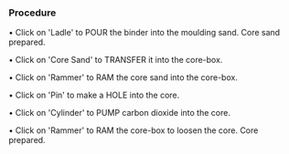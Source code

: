 ### Procedure

•	Click on 'Ladle' to POUR the binder into the moulding sand. Core sand prepared.

•	Click on 'Core Sand' to TRANSFER it into the core-box.

•	Click on 'Rammer' to RAM the core sand into the core-box.

•	Click on 'Pin' to make a HOLE into the core.

•	Click on 'Cylinder' to PUMP carbon dioxide into the core.

•	Click on 'Rammer' to RAM the core-box to loosen the core. Core prepared.

